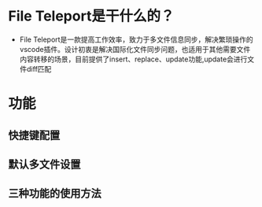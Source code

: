 # File Teleport是干什么的？
- File Teleport是一款提高工作效率，致力于多文件信息同步，解决繁琐操作的vscode插件。设计初衷是解决国际化文件同步问题，也适用于其他需要文件内容转移的场景，目前提供了insert、replace、update功能,update会进行文件diff匹配

# 功能

## 快捷键配置


## 默认多文件设置


## 三种功能的使用方法
